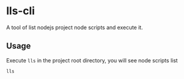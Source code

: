 # lls-cli

A tool of list nodejs project node scripts and execute it.

## Usage

Execute `lls` in the project root directory, you will see node scripts list

```bash
lls
```
